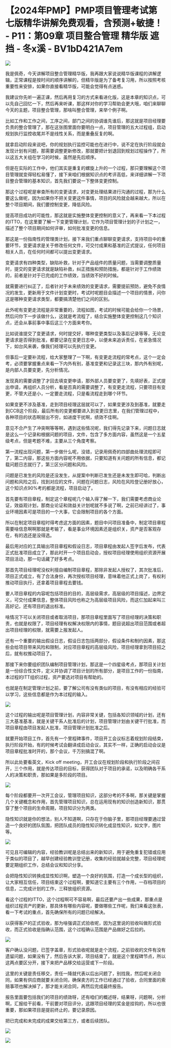 # 【2024年PMP】PMP项目管理考试第七版精华讲解免费观看，含预测+敏捷！ - P11：第09章 项目整合管理 精华版 遮挡 - 冬x溪 - BV1bD421A7em

![](img/846d30613a11ee2e0ed4d22b7a91d7c0_0.png)

我是佩奇，今天讲解项目整合管理精华版，我再跟大家说说精华版课程的讲解逻辑，正常课程是按时间的顺序讲解的，但精华版是为了备考复习用，所以按照考核重要性来安排，如果你直接看精华版，可能会觉得有点迷惑。

我建议你先听一遍正课，然后再用复习的方式来看进化版，这是本章的知识点，可以先自己回忆一下，然后再来听课，那这样对你的学习帮助会更大哦，咱们来聊聊今天的主题，项目整合管理，那啥叫整合管理，来举个例子啊。

比如工作和工作之间，工序之间，部门之间的协调谁先谁后，那这就是项目经理要负责的整合管理了，那在这张图里面你要明白一点，项目管理的五大过程组，启动规划执行监控收尾并不是线性关系，而是重叠反复的啊。

就拿启动阶段来说吧，你的规划执行监控可能也在进行中，说不定在执行阶段就会发现计划有问题，那需要调整更新修改，那就要把计划退回到规划过程操作了，所以这五大关组在学习的时候，虽然是先后顺序。

但是在实际的工作中，他们其实是重复的螺旋上升的一个过程，那只要理解这个项目管理就变得轻松易懂了，接下来咱们根据知识点的考评高低，来详细讲解一下项目整合管理的基本知识，首先我们要说一下整体变更控制。

那这个过程呢是审查所有的变更请求，对变更处理结果进行沟通的过程，那为什么要这么做呢，因为如果你不把关变更这件事情，项目的风险就会越来越大，所以在整个项目期间，我们要控制变更，降低风险。

提高项目成功的可能性，那这就是实施整体变更控制的意义了，再来看一下本过程的ITTO，在这里要了解一下变更管理计划，它作为项目管理计划的子计划之一，描述了整个项目期间如何评审，如何批准变更的信息。

那这是一份指南性的管理类计划，接下来我们重点聊聊变更请求，支持项目中的重要环节，变更请求是关于修改任何文件，可交付成果和基准的正式提议，任何项目相关人员，在任何时间都可以提出变更请求。

变更请求有四种类型，缺陷补救，针对于产品组件的质量问题，当需要调整质量时，提交的变更请求就是缺陷补救，纠正措施和预防措施，都是针对于工作绩效的，前者是针对于已完成的工作绩效，当绩效不好的时候。

就需要进行纠正了，后者针对于未来绩效的变更请求，需要提前预防，避免不良情况的发生，更新用于文件计划变更时，考试时呢题目会描述一个项目的情景，问你这是哪种变更请求类型，都要搞清楚他们之间的区别。

此外呢有变更走流程是非常重要的，流程如图，考试的时候可能会给你一个场景，然后问你下一步该做什么，这就是考流程了，结合实施整体变更控制这几个知识点，还会从事前事中事后这三个方面来考你。

比如说谁提交了变更请求，何时提交好，哪种变更类型以及事后记录等等，无论变更请求是否得到批准，都要记录在变更日志中，以便未来追诉责任，在紧急情况下，如台风来袭，像我们经理可以先执行变更。

但事后一定要补流程，给大家整理了一下啊，有变更走流程的常考点，这个一定会考，必须要掌握重点来看一下内外有别，基准变更和记录这三块，那内外有别呢，是内部人员要变更，先分析情况。

发现真的需要调整了才回去填变更申请，那外部人员要变更了，先填好表，正式提出申请，再组织人员分析，看是否真的需要调整了，有变更走流程，只要项目有变更，不管大还是小，一定要走流程，只是看流程走到哪个环节。

如果变更不涉及基准，走到项目经理这层就可以了，如果变更涉及到基准，就要走到CCB这个阶段，最后所有的变更都要进入到变更日志里，在我们管理过程中，各种项目的状态啊层出不穷，如进度干扰啊，绩效不佳啊。

意见不合产生了冲突啊等等啊，遇到这些情况呢，我们得先记录下来，问题日志就是这么一个记录和根据问题的项目，文件，包含了多方面内容，虽然这是一个五星级考点，但是考题不难，主要从三个角度考察。

第一流程出现问题，第一步做什么呢，没错，记录用佩奇的四部曲处理流程即可了，第二内容，那这些方面内容呢不用依据，只要知道有关问题的所有信息，都记载问题日志就行了，第三区分问题和风险。

问题是已发生的风险是还没发生，从提案中判断已发生还是未发生即可哈，判断出问题和风险之后，找到对应的文件，问题在问题日志，风险在风险登记册好放心，这个知识点90%考的都是流程，项目启动了。

首先要有项目章程，制定这个章程呢几个输入得了解一下，我们需要考虑商业论证，效益观计划，那商业论证和效益关计划呢就不多说了啊，之前已经讲过了，事业环境因素可是项目的一个大事，它会限制项目的各个方面。

所以在制定项目章程时得考虑这方面的因素，题目中问项目准备中，制定项目章程需要啥信息啊啊那就是考输了，看是事业环境因素还是组织关，资产是否客观存在，有的选还是没得选。

最后用对应的工具输出项目章程和假设日志，项目章程由发起人签字后发布，代表正式批准项目成立了，那此时开一个项目启动会，授权项目经理使用组织资源开展项目活动，那一句话藏了好多考点。

那首先项目经理呢没权利擅自编制项目章程，那除非发起人授权了，其次批准后，项目正式成立，有了合法身份，再次授权项目经理，意味着他正式上岗了，有权利推动项目执行，还拿着项目章程去要钱。

要人项目章程的内容呢包括项目的目的，高层级需求，高层级的项目描述，边界定义，可交付成果信息，整体项目风险也称之为高层级项目风险，而这仨加起来叫三高好记，还有项目的退出标准。

啥情况下可以关闭项目或者取消项目，那项目章程里面写了项目经理的决策和职责，也就是权限了，项目经理有权解决权限内的事情，题目说超出项目范围或者超出项目经理的权限，就需要上报发起人。

还有一个重要的输出假设日志，假设日志包括两部分，假设条件和制约因素，那这些会给项目带来风险和限制，对应项目章程的高层级风险，项目经理拿到项目招之后，就有权推动项目了。

那接下来你要组织团队编制项目管理计划，那这是一个四星级考点，那项目关计划是一份综合性文件，定义并协调了项目计划的所有部分，是项目工作的一份指南，本过程的ITT组织过程，资产要选对项目有帮助的。

也就是在制定管理计划之前，要了解公司有没有类似的项目，有没有相应的经验可以学习，这些信息都是作为本过程的输入。



![](img/846d30613a11ee2e0ed4d22b7a91d7c0_2.png)

这个过程的输出呢是项目管理计划，内容非常关键，包括各知识领域的计划，还有三大基准基准，就是关键干系人批准后的计划，项目管理计划由关键干行批准，而项目章程由项目发起人批准，项目管理计划批准之后。

就要开始项目工作，首先有一个里程碑事件，项目开工会议标志着规划阶段结束，执行阶段开始，有的时候考试会翻译成启动会议，其实不一样，正确的启动会议是项目章程批准时开的，那个会议，千万别搞混了啊。

所以此处要看英文，Kick off meeting，开工会议在规划阶段和执行阶段之间召开，三个作用，就是传达项目的目标，获得团队对于项目的承诺，以及明确各干系人的决策和职责，那如果是多阶段的项目。



![](img/846d30613a11ee2e0ed4d22b7a91d7c0_4.png)

每个阶段都要开一次开工会议，管理项目知识，这部分考的不多啊，那关键是掌握几个关键概念和作用，首先管理项目知识，总在运用现有的知识创造新知识，那贯穿了整个项目的生命周期，项目知识分为两类。

隐性知识就是你的想法，别人不知道啊，只存在于你脑子里，那项目经理要通过营造一个良好的团队氛围，把团队成员的隐性知识转化成显性知识，如文字，图片等。



![](img/846d30613a11ee2e0ed4d22b7a91d7c0_6.png)

可见且可编辑的内容，经验教训呢是总结出来的新知识，用于避免重复犯错或应用于类似的项目了，越早创建经验教训登记册，收集的经验就越全完整，项目经理呢要定期组织工作，总结会议和知识分享。

会把隐性知识转换成显性知识啊，塑造一个良好的氛围，打造一个成长型的组织，让大家相互信任，项目结束这个过程啊，要知道它主要有三个作用，一存档项目的信息，二完成计划的工作，三释放组织资源。

看这个过程的ITTO，这个过程啊可不容易啊，最后还要产出一些成果，那重点是组织过程资产的更新，那具体有哪些内容呢，要做哪些工作呢，我们来看这张表，看一下考试的重点，首先确保所有的问题已经解决。

以获得客户的正式验收，那为啥强调正式验收呢，因为这里说的验收叫做形式验收，而正式验收是指确认范围，这个过程确认范围是产品做好之后拉的。



![](img/846d30613a11ee2e0ed4d22b7a91d7c0_8.png)

客户确认没问题，已签字盖章，形式验收呢就是走个流程，之前验收的文件有没有遗留问题，如果没有了，然后告诉大家，项目结束了，就是这个里程碑节点，所以这两点要区分开，接下来把产品移交给运营或下一阶段。

这里的关键是责任移交，责任一降就代表以后出问题了，别找我，然后呢关闭合同，如果有供应商就要关闭合同，确保卖方的工作已经通过了验收，合同里面的索赔事项也解决掉了，那才能关闭合同，再然后完成最终报告。

报告里面要包括我们的项目的绩效呀，还有咱们的概述呀，结果呀，问题啊，分析啊，汇报给干前看，干前要对项目评分，这跟项目经理的奖金是挂钩的，所以也很重要，那如果项目是提前终止的，要记录原因。

把已完成和未完成的成果交给第三方，或者后续团队。

![](img/846d30613a11ee2e0ed4d22b7a91d7c0_10.png)

![](img/846d30613a11ee2e0ed4d22b7a91d7c0_11.png)